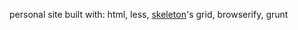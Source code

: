 personal site built with: html, less, <a href="http://getskeleton.com/">skeleton</a>'s grid, browserify, grunt